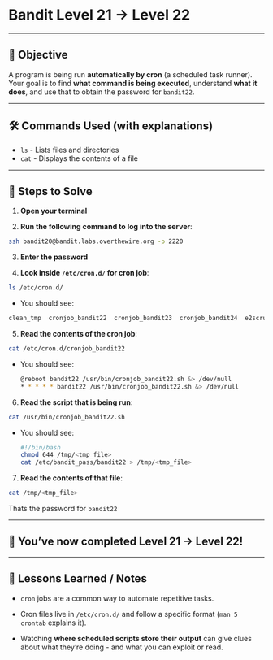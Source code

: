 # Bandit Level 21 → Level 22

---

## 🎯 Objective

A program is being run **automatically by cron** (a scheduled task runner).
Your goal is to find **what command is being executed**, understand **what it does**, and use that to obtain the password for `bandit22`.


---


## 🛠️ Commands Used (with explanations)

- `ls` - Lists files and directories
- `cat` - Displays the contents of a file
  
---

## 🚀 Steps to Solve
1. **Open your terminal**

2. **Run the following command to log into the server**:

```bash
ssh bandit20@bandit.labs.overthewire.org -p 2220
```

3. **Enter the password**

4. **Look inside `/etc/cron.d/` for cron job**:
```bash
ls /etc/cron.d/
```
  - You should see:
```bash
clean_tmp  cronjob_bandit22  cronjob_bandit23  cronjob_bandit24  e2scrub_all  otw-tmp-dir  sysstat
```

5. **Read the contents of the cron job**:
```bash
cat /etc/cron.d/cronjob_bandit22
```
  - You should see:
    ```bash
    @reboot bandit22 /usr/bin/cronjob_bandit22.sh &> /dev/null
    * * * * * bandit22 /usr/bin/cronjob_bandit22.sh &> /dev/null
    ```
    
6. **Read the script that is being run**:
```bash
cat /usr/bin/cronjob_bandit22.sh
```
  - You should see:
       ```bash
       #!/bin/bash
       chmod 644 /tmp/<tmp_file>
       cat /etc/bandit_pass/bandit22 > /tmp/<tmp_file>
       ```

7. **Read the contents of that file**:
```bash
cat /tmp/<tmp_file>
```

Thats the password for `bandit22`

---

## 🎉 You’ve now completed Level 21 → Level 22!


---

## 🧠 Lessons Learned / Notes
- `cron` jobs are a common way to automate repetitive tasks.

- Cron files live in `/etc/cron.d/` and follow a specific format (`man 5 crontab` explains it).

- Watching **where scheduled scripts store their output** can give clues about what they’re doing - and what you can exploit or read.
